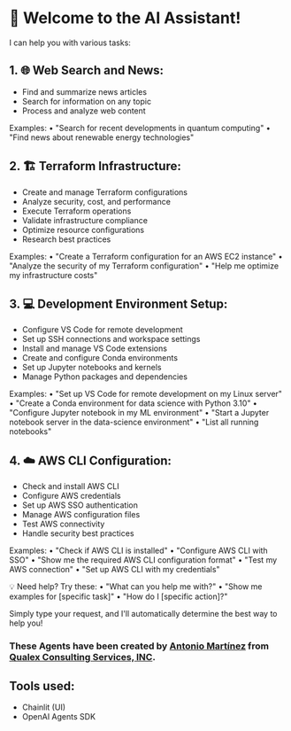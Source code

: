 # 👋 Welcome to the AI Assistant!

I can help you with various tasks:

## 1. 🌐 Web Search and News:
   - Find and summarize news articles
   - Search for information on any topic
   - Process and analyze web content
   
   Examples:
   • "Search for recent developments in quantum computing"
   • "Find news about renewable energy technologies"

## 2. 🏗️ Terraform Infrastructure:
   - Create and manage Terraform configurations
   - Analyze security, cost, and performance
   - Execute Terraform operations
   - Validate infrastructure compliance
   - Optimize resource configurations
   - Research best practices
   
   Examples:
   • "Create a Terraform configuration for an AWS EC2 instance"
   • "Analyze the security of my Terraform configuration"
   • "Help me optimize my infrastructure costs"

## 3. 💻 Development Environment Setup:
   - Configure VS Code for remote development
   - Set up SSH connections and workspace settings
   - Install and manage VS Code extensions
   - Create and configure Conda environments
   - Set up Jupyter notebooks and kernels
   - Manage Python packages and dependencies
   
   Examples:
   • "Set up VS Code for remote development on my Linux server"
   • "Create a Conda environment for data science with Python 3.10"
   • "Configure Jupyter notebook in my ML environment"
   • "Start a Jupyter notebook server in the data-science environment"
   • "List all running notebooks"

## 4. ☁️ AWS CLI Configuration:
   - Check and install AWS CLI
   - Configure AWS credentials
   - Set up AWS SSO authentication
   - Manage AWS configuration files
   - Test AWS connectivity
   - Handle security best practices
   
   Examples:
   • "Check if AWS CLI is installed"
   • "Configure AWS CLI with SSO"
   • "Show me the required AWS CLI configuration format"
   • "Test my AWS connection"
   • "Set up AWS CLI with my credentials"

💡 Need help? Try these:
• "What can you help me with?"
• "Show me examples for [specific task]"
• "How do I [specific action]?"

Simply type your request, and I'll automatically determine the best way to help you!

### These Agents have been created by [Antonio Martínez](https://github.com/metantonio) from [Qualex Consulting Services, INC](https://www.qlx.com).

## Tools used:
 - Chainlit (UI)
 - OpenAI Agents SDK